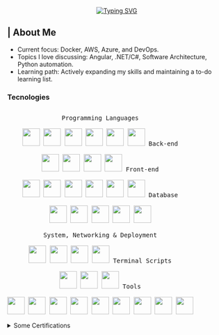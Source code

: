 <p align="center">
	<a href="https://git.io/typing-svg"><img src="https://readme-typing-svg.herokuapp.com?font=Fira+Code&pause=800&color=11DA1C&center=true&vCenter=true&multiline=true&width=435&height=75&lines=FullStack+Developer;In+Proggres+Devops+%26+IT+Consultor" alt="Typing SVG" /></a>
</p>
<!-- https://readme-typing-svg.herokuapp.com/demo/?pause=800&color=11DA1C&center=true&vCenter=true&multiline=true&height=75&lines=FullStack+Dev;In+Proggres+Devops+%26+IT+Consultor -->


<h2>  |  About Me</h2>

- Current focus: Docker, AWS, Azure, and DevOps.
- Topics I love discussing: Angular, .NET/C#, Software Architecture, Python automation.
- Learning path: Actively expanding my skills and maintaining a to-do learning list.

<h3> Tecnologies </h3>
<p style="display: inline-block;" align="center">
	<kbd>
		<kbd>Programming Languages</kbd>
    <br>
    <br>
    <img width="40px" src="https://cdn.jsdelivr.net/gh/devicons/devicon@latest/icons/python/python-original.svg"  /> 
    <img width="40px" src="https://cdn.jsdelivr.net/gh/devicons/devicon@latest/icons/csharp/csharp-original.svg" />
		<img width="40px" src="https://cdn.jsdelivr.net/gh/devicons/devicon@latest/icons/typescript/typescript-original.svg" />
		<img width="40px" src="https://cdn.jsdelivr.net/gh/devicons/devicon@latest/icons/javascript/javascript-original.svg" />
		<img width="40px" src="https://cdn.jsdelivr.net/gh/devicons/devicon@latest/icons/yaml/yaml-original.svg" />
		<img width="40px" src="https://cdn.jsdelivr.net/gh/devicons/devicon@latest/icons/dart/dart-original.svg"  />
	</kbd>
	<kbd>
    	<kbd>Back-end</kbd>
    <br>
    <br>
	    <img width="40px" src="https://cdn.jsdelivr.net/gh/devicons/devicon@latest/icons/dotnetcore/dotnetcore-original.svg"  />     
	    <img width="40px" src="https://cdn.jsdelivr.net/gh/devicons/devicon@latest/icons/nodejs/nodejs-original.svg"/>
	    <img width="40px" src="https://cdn.jsdelivr.net/gh/devicons/devicon@latest/icons/nestjs/nestjs-original.svg"/>
		  <img width="40px" src="https://cdn.jsdelivr.net/gh/devicons/devicon@latest/icons/flask/flask-original.svg" />
	</kbd>
	<kbd>
	    <kbd>Front-end</kbd>
	    <br>
	    <br>
	    <img width="40px" src="https://cdn.jsdelivr.net/gh/devicons/devicon/icons/html5/html5-original.svg" /> 
	    <img width="40px" src="https://cdn.jsdelivr.net/gh/devicons/devicon@latest/icons/css3/css3-original.svg"  /> 
	    <img width="40px" src="https://cdn.jsdelivr.net/gh/devicons/devicon@latest/icons/angular/angular-original.svg" /> 
	    <img width="40px" src="https://cdn.jsdelivr.net/gh/devicons/devicon@latest/icons/react/react-original.svg"/>
	    <img width="40px" src="https://cdn.jsdelivr.net/gh/devicons/devicon@latest/icons/primeng/primeng-original.svg" />
		<img width="40px" src="https://cdn.jsdelivr.net/gh/devicons/devicon@latest/icons/tailwindcss/tailwindcss-original.svg" />
	</kbd>	
	<kbd>
	    <kbd>Database</kbd>
	    <br>
	    <br>
	    <img width="40px" src="https://cdn.jsdelivr.net/gh/devicons/devicon@latest/icons/azuresqldatabase/azuresqldatabase-original.svg"  />
	    <img width="40px" src="https://cdn.jsdelivr.net/gh/devicons/devicon@latest/icons/mysql/mysql-original.svg"  />
		<img width="40px" src="https://cdn.jsdelivr.net/gh/devicons/devicon@latest/icons/postgresql/postgresql-original.svg" />
	    <img width="40px" src="https://cdn.jsdelivr.net/gh/devicons/devicon/icons/mongodb/mongodb-plain.svg" />
		<img width="40px" src="https://cdn.jsdelivr.net/gh/devicons/devicon@latest/icons/supabase/supabase-original.svg" />
	</kbd>
	<br>
	<br>
	<kbd>
    <kbd>System, Networking & Deployment</kbd>
	    <br>
	    <br>
	    <img width="40px" src="https://cdn.jsdelivr.net/gh/devicons/devicon@latest/icons/azure/azure-original.svg" />
	    <img width="40px" src="https://cdn.jsdelivr.net/gh/devicons/devicon@latest/icons/kubernetes/kubernetes-original.svg"  />
	    <img width="40px" src="https://cdn.jsdelivr.net/gh/devicons/devicon/icons/git/git-plain.svg" />
	    <img width="40px" src="https://cdn.jsdelivr.net/gh/devicons/devicon@latest/icons/docker/docker-original.svg">
	</kbd>
	<kbd>
	    <kbd>Terminal Scripts</kbd>
	    <br>
	    <br>
	    <img width="40px" src="https://cdn.jsdelivr.net/gh/devicons/devicon@latest/icons/bash/bash-plain.svg"/>
			<img width="40px" src="https://cdn.jsdelivr.net/gh/devicons/devicon@latest/icons/powershell/powershell-original.svg" />
	    <img width="40px" src="https://cdn.jsdelivr.net/gh/devicons/devicon@latest/icons/npm/npm-original.svg"  />
	</kbd>
	<kbd>
    <kbd>Tools</kbd>
    <br>
    <br>
    <img width="40px" src="https://cdn.jsdelivr.net/gh/devicons/devicon@latest/icons/visualstudio/visualstudio-original.svg" />
		<img width="40px" src="https://cdn.jsdelivr.net/gh/devicons/devicon@latest/icons/vscode/vscode-original.svg" />
    <img width="40px" src="https://cdn.jsdelivr.net/gh/devicons/devicon@latest/icons/postman/postman-original.svg" />
		<img width="40px" src="https://cdn.jsdelivr.net/gh/devicons/devicon@latest/icons/gitlab/gitlab-original.svg" />
		<img width="40px" src="https://cdn.jsdelivr.net/gh/devicons/devicon@latest/icons/dbeaver/dbeaver-original.svg" />
		<img width="40px" src="https://cdn.jsdelivr.net/gh/devicons/devicon@latest/icons/django/django-plain.svg" />
		<img width="40px" src="https://cdn.jsdelivr.net/gh/devicons/devicon@latest/icons/figma/figma-original.svg" />
		<img width="40px" src="https://cdn.jsdelivr.net/gh/devicons/devicon@latest/icons/nuget/nuget-original.svg" />
		<img width="40px" src="https://cdn.jsdelivr.net/gh/devicons/devicon@latest/icons/selenium/selenium-original.svg" />
  </kbd>
	
 
</p>

<details close>
	<summary> Some Certifications</summary>
 	<table>
	  <tr>
	    <td style="font-weight:600; padding-right:12px; vertical-align:middle; border:none; white-space:nowrap;">
	      Already obtained:
	    </td>
	    <td style="vertical-align:middle; border:none;">
		    <div>
		      <a href="https://api.badgr.io/public/assertions/lVOj5kArSeW-lYEy8lJbvQ" target="_blank" rel="noopener noreferrer">
				  <img
				    alt="Postman API Fundamentals"
				    src="https://api.badgr.io/public/assertions/lVOj5kArSeW-lYEy8lJbvQ/image" height="100"
				    style="vertical-align:middle;"
				  />
				</a>
		    </div>
			<div>
				<a href="https://www.credly.com/badges/cfdba917-a682-4043-9551-2474ca9e2204/public_url" target="_blank" rel="noopener noreferrer">
				  <img src="https://images.credly.com/size/340x340/images/771cff46-3573-4d12-bfd8-528745f00957/GCC_badge_PGM_1000x1000.png" 
				       alt="Google Proyect Manager" height="100" style="vertical-align:middle;">
				</a>
			</div>
		  </td>
	  </tr>
	<tr>
		<td>
			Targeted Badges
		</td>
		<td>
			<div>
				<img src="https://images.credly.com/size/340x340/images/cbfb08bb-74b3-4768-81ac-93c30335cb83/image.png" height="100" style="vertical-align:middle;">
			</div>
		</td>
	</tr>
	</table>

 	
	
</details>



